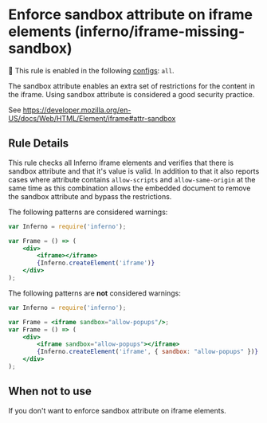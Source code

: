 # Enforce sandbox attribute on iframe elements (inferno/iframe-missing-sandbox)

💼 This rule is enabled in the following [configs](https://github.com/infernojs/eslint-plugin-inferno#shareable-configurations): `all`.

The sandbox attribute enables an extra set of restrictions for the content in the iframe. Using sandbox attribute is considered a good security practice.

See <https://developer.mozilla.org/en-US/docs/Web/HTML/Element/iframe#attr-sandbox>

## Rule Details

This rule checks all Inferno iframe elements and verifies that there is sandbox attribute and that it's value is valid. In addition to that it also reports cases where attribute contains `allow-scripts` and `allow-same-origin` at the same time as this combination allows the embedded document to remove the sandbox attribute and bypass the restrictions.

The following patterns are considered warnings:

```jsx
var Inferno = require('inferno');

var Frame = () => (
    <div>
        <iframe></iframe>
        {Inferno.createElement('iframe')}
    </div>
);
```

The following patterns are **not** considered warnings:

```jsx
var Inferno = require('inferno');

var Frame = <iframe sandbox="allow-popups"/>;
var Frame = () => (
    <div>
        <iframe sandbox="allow-popups"></iframe>
        {Inferno.createElement('iframe', { sandbox: "allow-popups" })}
    </div>
);
```

## When not to use

If you don't want to enforce sandbox attribute on iframe elements.
